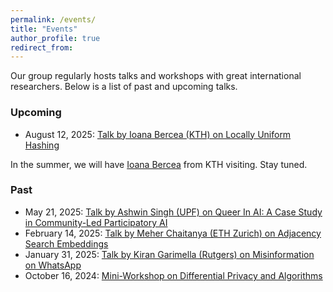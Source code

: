 ```yaml
---
permalink: /events/
title: "Events"
author_profile: true
redirect_from: 
---
```


Our group regularly hosts talks and workshops with great international
researchers. Below is a list of past and upcoming talks.

### Upcoming
- August 12, 2025: [Talk by Ioana Bercea (KTH) on Locally Uniform Hashing](/talk-ioana/)

In the summer, we will have [Ioana Bercea](https://ioanabercea.github.io/webpage/)
from KTH visiting. Stay tuned.

### Past
- May 21, 2025: [Talk by Ashwin Singh (UPF) on Queer In AI: A Case Study in Community-Led Participatory AI](/talk-ashwin/)
- February 14, 2025: [Talk by Meher Chaitanya (ETH Zurich) on Adjacency Search Embeddings](/talk-meher/)
- January 31, 2025: [Talk by Kiran Garimella (Rutgers) on Misinformation on WhatsApp](/talk-kiran/)
- October 16, 2024: [Mini-Workshop on Differential Privacy and Algorithms](/miniworkshop-algo-and-dp/)

